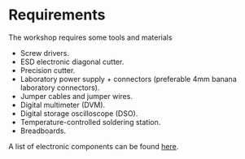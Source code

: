 # Requirements

The workshop requires some tools and materials

* Screw drivers.
* ESD electronic diagonal cutter.
* Precision cutter.
* Laboratory power supply + connectors (preferable 4mm banana laboratory connectors).
* Jumper cables and jumper wires.
* Digital multimeter (DVM).
* Digital storage oscilloscope (DSO).
* Temperature-controlled soldering station.
* Breadboards.


A list of electronic components can be found [here](https://github.com/clswa/Circuitry-Based-Sound#bill-of-material "BoM").
